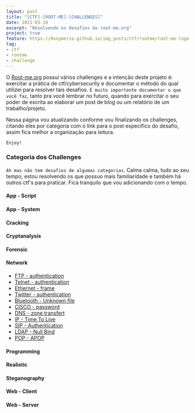 ```yaml
---
layout: post
title: "[CTF]-[ROOT-ME]-[CHALLENGES]"
date: 2021-03-10
excerpt: "Resolvendo os desafios do root-me.org"
project: true
feature: https://0xnymerio.github.io/img_posts/ctf/rootme/root-me-logo.png
tag:
- ctf
- rootme
- challenge
---
```


O [Root-me.org](https://www.root-me.org/en) possui vários challenges e a intenção deste projeto é: exercitar a prática de ctf/cybersecurity e documentar o método do qual utilizei para resolver tais desafios. `É muito importante documentar o que você faz`, tanto pra você lembrar no futuro, quando para exercitar o seu poder de escrita ao elaborar um post de blog ou um relatório de um trabalho/projeto.

Nessa página vou atualizando conforme vou finalizando os challenges, citando eles por categoria com o link para o post específico do desafio, assim fica melhor a organização para leitura.

`Enjoy!`

### Categoria dos Challenges

`Ah mas não tem desafios de algumas categorias`. Calma calma, tudo ao seu tempo, estou resolvendo os que possuo mais familiaridade e também há outros ctf's para praticar. Fica tranquilo que vou adicionando com o tempo.

#### App - Script
#### App - System
#### Cracking
#### Cryptanalysis
#### Forensic
#### Network
- [FTP - authentication](https://0xnymerio.github.io/ctf-rootme-network-ftp_authentication)
- [Telnet - authentication](https://0xnymerio.github.io/ctf-rootme-network-telnet_authentication)
- [Ethernet - frame](https://0xnymerio.github.io/ctf-rootme-network-ethernet_frame)
- [Twitter - authentication](https://0xnymerio.github.io/ctf-rootme-network-twitter_authentication)
- [Bluetooth - Unknown file](https://0xnymerio.github.io/ctf-rootme-network-bluetooth_unknow_file)
- [CISCO - password](https://0xnymerio.github.io/ctf-rootme-network-cisco_password)
- [DNS - zone transfert](https://0xnymerio.github.io/ctf-rootme-network-dns_zone_transfer)
- [IP - Time To Live](https://0xnymerio.github.io/ctf-rootme-network-ip_to_live)
- [SIP - Authentication](https://0xnymerio.github.io/ctf-rootme-network-sip_authentication)
- [LDAP - Null Bind](https://0xnymerio.github.io/ctf-rootme-network-ldap_null_bind)
- [POP - APOP](https://0xnymerio.github.io/ctf-rootme-network-pop_apop)
  
#### Programming
#### Realistic
#### Steganography
#### Web - Client
#### Web - Server

